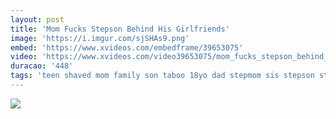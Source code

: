 ```yaml
---
layout: post
title: 'Mom Fucks Stepson Behind His Girlfriends'
image: 'https://i.imgur.com/sjSHAs9.png'
embed: 'https://www.xvideos.com/embedframe/39653075'
video: 'https://www.xvideos.com/video39653075/mom_fucks_stepson_behind_his_girlfriends_-_famlust.com'
duracao: '448'
tags: 'teen shaved mom family son taboo 18yo dad stepmom sis stepson step-mom step-dad step-sis family-stroke famlust family-affair'
---
```

<a href="{{ page.url | prepend: site.baseurl | prepend: site.url }}"><img src="{{ page.image }}" /></a>
